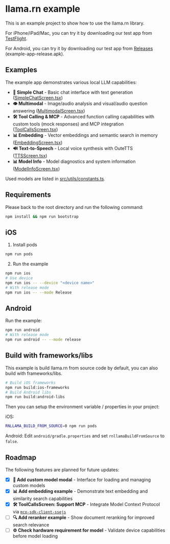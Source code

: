 # llama.rn example

This is an example project to show how to use the llama.rn library.

For iPhone/iPad/Mac, you can try it by downloading our test app from [TestFlight](https://testflight.apple.com/join/MmzGSneU).

For Android, you can try it by downloading our test app from [Releases](https://github.com/mybigday/llama.rn/releases) (example-app-release.apk).

## Examples

The example app demonstrates various local LLM capabilities:

- **💬 Simple Chat** - Basic chat interface with text generation ([SimpleChatScreen.tsx](src/screens/SimpleChatScreen.tsx))
- **👁️ Multimodal** - Image/audio analysis and visual/audio question answering ([MultimodalScreen.tsx](src/screens/MultimodalScreen.tsx))
- **🛠️ Tool Calling & MCP** - Advanced function calling capabilities with custom tools (mock responses) and MCP integration ([ToolCallsScreen.tsx](src/screens/ToolCallsScreen.tsx))
- **📊 Embedding** - Vector embeddings and semantic search in memory ([EmbeddingScreen.tsx](src/screens/EmbeddingScreen.tsx))
- **🔊 Text-to-Speech** - Local voice synthesis with OuteTTS ([TTSScreen.tsx](src/screens/TTSScreen.tsx))
- **📊 Model Info** - Model diagnostics and system information ([ModelInfoScreen.tsx](src/screens/ModelInfoScreen.tsx))

Used models are listed in [src/utils/constants.ts](src/utils/constants.ts).

## Requirements

Please back to the root directory and run the following command:

```bash
npm install && npm run bootstrap
```

## iOS

1. Install pods

```bash
npm run pods
```

2. Run the example

```bash
npm run ios
# Use device
npm run ios -- --device "<device name>"
# With release mode
npm run ios -- --mode Release
```

## Android

Run the example:
```bash
npm run android
# With release mode
npm run android -- --mode release
```

## Build with frameworks/libs

This example is build llama.rn from source code by default, you can also build with frameworks/libs.

```bash
# Build iOS frameworks
npm run build:ios-frameworks
# Build Android libs
npm run build:android-libs
```

Then you can setup the environment variable / properties in your project:

iOS:
```bash
RNLLAMA_BUILD_FROM_SOURCE=0 npm run pods
```

Android: Edit `android/gradle.properties` and set `rnllamaBuildFromSource` to `false`.

## Roadmap

The following features are planned for future updates:

- [x] **🔧 Add custom model modal** - Interface for loading and managing custom models
- [x] **📊 Add embedding example** - Demonstrate text embedding and similarity search capabilities
- [x] **🛠️ ToolCallsScreen: Support MCP** - Integrate Model Context Protocol via [`mcp-sdk-client-ssejs`](https://github.com/mybigday/mcp-sdk-client-ssejs)
- [ ] **🔍 Add reranker example** - Show document reranking for improved search relevance
- [ ] **⚙️ Check hardware requirement for model** - Validate device capabilities before model loading
